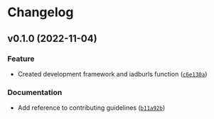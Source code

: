 # Changelog

<!--next-version-placeholder-->

## v0.1.0 (2022-11-04)
### Feature
* Created development framework and iadburls function ([`c6e130a`](https://github.com/EL-BID/idbsocialdatapy/commit/c6e130a18c2d6341711a6c7c42e6844ddf4e0c81))

### Documentation
* Add reference to contributing guidelines ([`b11a92b`](https://github.com/EL-BID/idbsocialdatapy/commit/b11a92b6c7e79c040f6e874238f5161d64a65f43))
